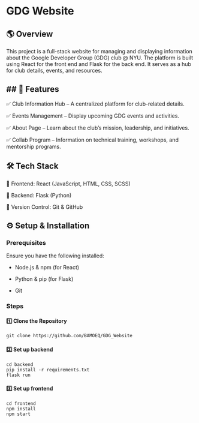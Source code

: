 # GDG Website

## 🌎 Overview

This project is a full-stack website for managing and displaying information about the Google Developer Group (GDG) club @ NYU. The platform is built using React for the front end and Flask for the back end. It serves as a hub for club details, events, and resources.

## ## 🚀 Features

✅ Club Information Hub – A centralized platform for club-related details.

✅ Events Management – Display upcoming GDG events and activities.

✅ About Page – Learn about the club’s mission, leadership, and initiatives.

✅ Collab Program – Information on technical training, workshops, and mentorship programs.

## 🛠️ Tech Stack

🔹 Frontend: React (JavaScript, HTML, CSS, SCSS)

🔹 Backend: Flask (Python)

🔹 Version Control: Git & GitHub

## ⚙️ Setup & Installation

### Prerequisites
Ensure you have the following installed:

* Node.js & npm (for React)

* Python & pip (for Flask)

* Git

### Steps
#### 1️⃣ Clone the Repository
```
git clone https://github.com/BAMOEQ/GDG_Website
```
#### 2️⃣ Set up backend
```
cd backend
pip install -r requirements.txt
flask run
```
#### 3️⃣ Set up frontend
```
cd frontend
npm install
npm start
```
